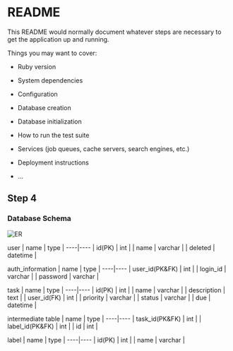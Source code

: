 # README

This README would normally document whatever steps are necessary to get the
application up and running.

Things you may want to cover:

* Ruby version

* System dependencies

* Configuration

* Database creation

* Database initialization

* How to run the test suite

* Services (job queues, cache servers, search engines, etc.)

* Deployment instructions

* ...

## Step 4
### Database Schema

![ER](https://user-images.githubusercontent.com/56104871/66540876-40ee5c80-eb68-11e9-936f-f72c251135e4.JPG)


user
| name        | type     |
----|----
| id(PK)      | int      |
| name        | varchar  |
| deleted     | datetime |


auth_information
| name           | type    |
----|----
| user_id(PK&FK) | int     |
| login_id       | varchar |
| password       | varchar |


task
| name        | type     |
----|----
| id(PK)      | int      |
| name        | varchar  |
| description | text     |
| user_id(FK) | int      |
| priority    | varchar  |
| status      | varchar  |
| due         | datetime |


intermediate table
| name            | type   |
----|----
| task_id(PK&FK)  | int    |
| label_id(PK&FK) | int    |
| id              | int    |


label
| name         | type    |
----|----
| id(PK)       | int     |
| name         | varchar |

